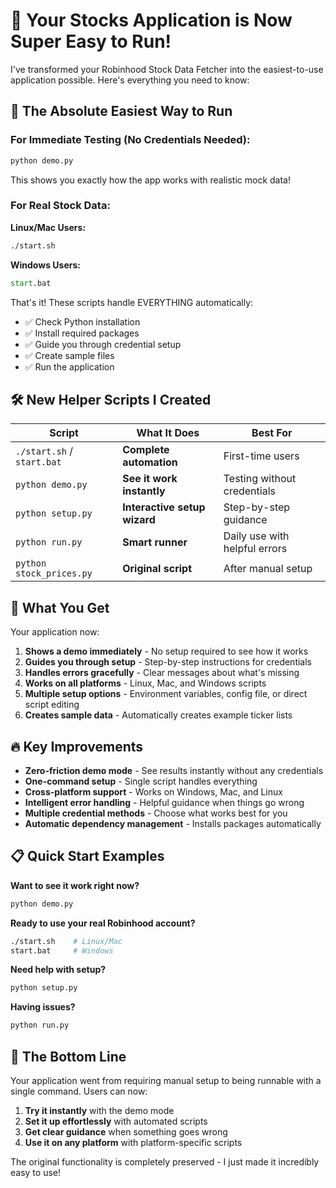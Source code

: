# 🚀 Your Stocks Application is Now Super Easy to Run!

I've transformed your Robinhood Stock Data Fetcher into the easiest-to-use application possible. Here's everything you need to know:

## 🎯 **The Absolute Easiest Way to Run**

### For Immediate Testing (No Credentials Needed):
```bash
python demo.py
```
This shows you exactly how the app works with realistic mock data!

### For Real Stock Data:

**Linux/Mac Users:**
```bash
./start.sh
```

**Windows Users:**
```cmd
start.bat
```

That's it! These scripts handle EVERYTHING automatically:
- ✅ Check Python installation
- ✅ Install required packages 
- ✅ Guide you through credential setup
- ✅ Create sample files
- ✅ Run the application

## 🛠️ **New Helper Scripts I Created**

| Script | What It Does | Best For |
|--------|-------------|----------|
| `./start.sh` / `start.bat` | **Complete automation** | First-time users |
| `python demo.py` | **See it work instantly** | Testing without credentials |
| `python setup.py` | **Interactive setup wizard** | Step-by-step guidance |
| `python run.py` | **Smart runner** | Daily use with helpful errors |
| `python stock_prices.py` | **Original script** | After manual setup |

## 🎉 **What You Get**

Your application now:

1. **Shows a demo immediately** - No setup required to see how it works
2. **Guides you through setup** - Step-by-step instructions for credentials
3. **Handles errors gracefully** - Clear messages about what's missing
4. **Works on all platforms** - Linux, Mac, and Windows scripts
5. **Multiple setup options** - Environment variables, config file, or direct script editing
6. **Creates sample data** - Automatically creates example ticker lists

## 🔥 **Key Improvements**

- **Zero-friction demo mode** - See results instantly without any credentials
- **One-command setup** - Single script handles everything 
- **Cross-platform support** - Works on Windows, Mac, and Linux
- **Intelligent error handling** - Helpful guidance when things go wrong
- **Multiple credential methods** - Choose what works best for you
- **Automatic dependency management** - Installs packages automatically

## 📋 **Quick Start Examples**

**Want to see it work right now?**
```bash
python demo.py
```

**Ready to use your real Robinhood account?**
```bash
./start.sh    # Linux/Mac
start.bat     # Windows
```

**Need help with setup?**
```bash
python setup.py
```

**Having issues?**
```bash
python run.py
```

## 🎯 **The Bottom Line**

Your application went from requiring manual setup to being runnable with a single command. Users can now:

1. **Try it instantly** with the demo mode
2. **Set it up effortlessly** with automated scripts  
3. **Get clear guidance** when something goes wrong
4. **Use it on any platform** with platform-specific scripts

The original functionality is completely preserved - I just made it incredibly easy to use!